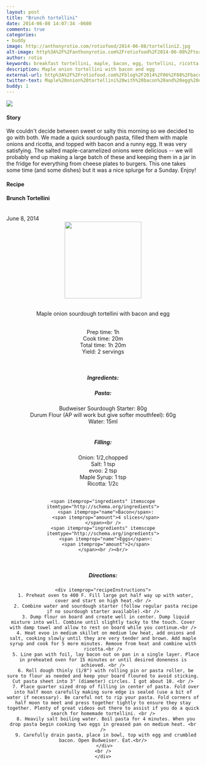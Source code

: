 ```yaml
---
layout: post
title: "Brunch tortellini"
date: 2014-06-08 14:07:34 -0600
comments: true
categories: 
- buddy
image: http://anthonyrotio.com/rotiofood/2014-06-08/tortellini2.jpg
alt-image: http%3A%2F%2Fanthonyrotio.com%2Frotiofood%2F2014-06-08%2Ftortellini2.jpg
author: rotio
keywords: breakfast tortellini, maple, bacon, egg, tortellini, ricotta
description: Maple onion tortellini with bacon and egg
external-url: http%3A%2F%2Frotiofood.com%2Fblog%2F2014%2F06%2F08%2Fbacon-egg-tortellini%2F
twitter-text: Maple%20onion%20tortellini%20with%20bacon%20and%20egg%20on%20%23rotiofood
buddy: 1
---
```

<!-- more -->
<img src="http://anthonyrotio.com/rotiofood/2014-06-08/tortellini2.jpg" />
<a href="https://plus.google.com/107103100819027957630?rel=author" style="display:none">{{page.author }}</a>

<h4>Story</b> </h4>
 <div>
	<p>We couldn't decide between sweet or salty this morning so we decided to go with both. We made a quick sourdough pasta, filled them with maple onions and ricotta, and topped with bacon and a runny egg. It was very satisfying. The salted maple-caramelized onions were delicious -- we will probably end up making a large batch of these and keeping them in a jar in the fridge for everything from cheese plates to burgers. This one takes some time (and some dishes) but it was a nice splurge for a Sunday. Enjoy!</p>  
  </div>
<h4>Recipe</b> </h4> 
  <div itemscope itemtype="http://schema.org/Recipe" >
  <h4 itemprop="name">Brunch Tortellini</h4>
  
  <br />
    June 8, 2014
<center>
  <img itemprop="image" width="200px"  src="http://anthonyrotio.com/rotiofood/2014-06-08/tortellini_small.jpg" />
  
  <br /><span itemprop="description">Maple onion sourdough tortellini with bacon and egg</span><br />

  <br />Prep time: <time datetime="PT1H0M" itemprop="prepTime">1h</time>
  <br />Cook time: <time datetime="PT0H20M" itemprop="cookTime">20m</time>
  <br />Total time: <time datetime="PT1H20M" itemprop="totalTime">1h 20m</time>
  <br />Yield: <span itemprop="recipeYield">2 servings</span>
  
  <br />
  
 <h5>Ingredients:</h5>
	<h5>Pasta:</h5>
    <span itemprop="ingredients" itemscope itemtype="http://schema.org/ingredients">
      <span itemprop="name">Budweiser Sourdough Starter</span>: 
      <span itemprop="amount">80g</span>
    </span><br />
	<span itemprop="ingredients" itemscope itemtype="http://schema.org/ingredients">
      <span itemprop="name">Durum Flour</span> (AP will work but give softer mouthfeel): 
      <span itemprop="amount">60g</span>
    </span><br />
    <span itemprop="ingredients" itemscope itemtype="http://schema.org/ingredients">
      <span itemprop="name">Water</span>:
      <span itemprop="amount">15ml</span>
    </span><br /><br/>
	<h5>Filling:</h5>
	<span itemprop="ingredients" itemscope itemtype="http://schema.org/ingredients">
      <span itemprop="name">Onion</span>:
      <span itemprop="amount">1/2</span>,chopped
    </span><br />
	<span itemprop="ingredients" itemscope itemtype="http://schema.org/ingredients">
      <span itemprop="name">Salt</span>:
      <span itemprop="amount">1 tsp</span>
    </span><br />
	<span itemprop="ingredients" itemscope itemtype="http://schema.org/ingredients">
      <span itemprop="name">evoo</span>:
      <span itemprop="amount">2 tsp</span>
    </span><br />
	<span itemprop="ingredients" itemscope itemtype="http://schema.org/ingredients">
      <span itemprop="name">Maple Syrup</span>:
      <span itemprop="amount">1 tsp</span>
    </span><br />
	<span itemprop="ingredients" itemscope itemtype="http://schema.org/ingredients">
      <span itemprop="name">Ricotta</span>:
      <span itemprop="amount">1/2c</span>
    </span><br /><br/>
	
	<span itemprop="ingredients" itemscope itemtype="http://schema.org/ingredients">
      <span itemprop="name">Bacon</span>:
      <span itemprop="amount">4 slices</span>
    </span><br />
	<span itemprop="ingredients" itemscope itemtype="http://schema.org/ingredients">
      <span itemprop="name">Eggs</span>:
      <span itemprop="amount">2</span>
    </span><br /><br/>

	
  <br /><h5>Directions:</h5>
	
    <div itemprop="recipeInstructions">
	  1. Preheat oven to 400 F. Fill large pot half way up with water, cover and start on high heat.<br />
	  2. Combine water and sourdough starter (follow regular pasta recipe if no sourdough starter available).<br />
	  3. Dump flour on board and create well in center. Dump liquid mixture into well. Combine until slightly tacky to the touch. Cover with damp towel and allow to rest on board while you continue.<br />
	  4. Heat evoo in medium skillet on medium low heat, add onions and salt, cooking slowly until they are very tender and brown. Add maple syrup and cook for 5 more minutes. Remove from heat and combine with ricotta.<br />
	  5. Line pan with foil, lay bacon out on pan in a single layer. Place in preheated oven for 15 minutes or until desired doneness is achieved. <br />
	  6. Roll dough thinly (1/8") with rolling pin or pasta roller, be sure to flour as needed and keep your board floured to avoid sticking. Cut pasta sheet into 3" (diameter) circles. I got about 10. <br />
	  7. Place quarter sized drop of filling in center of pasta. Fold over into half moon carefully making sure edge is sealed (use a bit of water if necessary). Be careful not to rip your pasta. Fold corners of half moon to meet and press together tightly to ensure they stay together. Plenty of great videos out there to assist if you do a quick search for homemade tortellini. <br />
	  8. Heavily salt boiling water. Boil pasta for 4 minutes. When you drop pasta begin cooking two eggs in greased pan on medium heat. <br />
	  9. Carefully drain pasta, place in bowl, top with egg and crumbled bacon. Open Budweiser. Eat.<br/>
	 </div>
	<br />
	</div>



